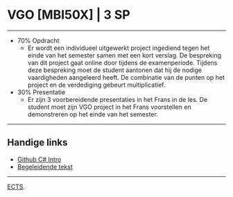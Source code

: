 # VGO [MBI50X] | 3 SP
---


- 70% Opdracht
    - Er wordt een individueel uitgewerkt project ingediend tegen het einde van het semester samen met een kort verslag. De bespreking van dit project gaat online door tijdens de examenperiode. Tijdens deze bespreking moet de student aantonen dat hij de nodige vaardigheden aangeleerd heeft. De combinatie van de punten op het project en de verdediging gebeurt multiplicatief.
- 30% Presentatie
    - Er zijn 3 voorbereidende presentaties in het Frans in de les. De student moet zijn VGO project in het Frans voorstellen en demonstreren op het einde van het semester.  

---

## Handige links
- [Github C# Intro](https://github.com/ucll-vgo/csharp-intro)
- [Begeleidende tekst](https://ucll-vgo.github.io/csharp-intro/)

---
[ECTS](https://onderwijsaanbod.leuven.ucll.be/2021/syllabi/n/MBI39XN.htm#activetab=doelstellingen_idm214160).